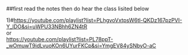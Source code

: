 ##first read the notes then do hear the class lisited below 

1)#https://youtube.com/playlist?list=PLhgvoVxtpsW6tl-QKDz167pzPVI-Y_lDO&si=uWPU33NBhh6ZN4tR<br>
             or<br>
https://youtube.com/playlist?list=PL78ppT-_wOmuwT9idLvuoKOn6UYurFKCp&si=YmgEV84ySNbyO-aC
